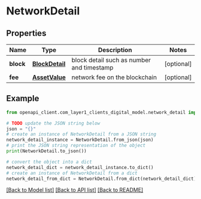 # NetworkDetail


## Properties

Name | Type | Description | Notes
------------ | ------------- | ------------- | -------------
**block** | [**BlockDetail**](BlockDetail.md) | block detail such as number and timestamp | [optional] 
**fee** | [**AssetValue**](AssetValue.md) | network fee on the blockchain | [optional] 

## Example

```python
from openapi_client.com_layer1_clients_digital_model.network_detail import NetworkDetail

# TODO update the JSON string below
json = "{}"
# create an instance of NetworkDetail from a JSON string
network_detail_instance = NetworkDetail.from_json(json)
# print the JSON string representation of the object
print(NetworkDetail.to_json())

# convert the object into a dict
network_detail_dict = network_detail_instance.to_dict()
# create an instance of NetworkDetail from a dict
network_detail_from_dict = NetworkDetail.from_dict(network_detail_dict)
```
[[Back to Model list]](../README.md#documentation-for-models) [[Back to API list]](../README.md#documentation-for-api-endpoints) [[Back to README]](../README.md)


